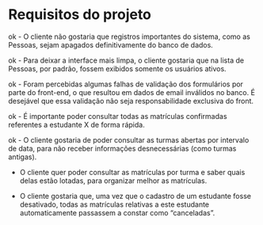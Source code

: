 # Requisitos do projeto

ok - O cliente não gostaria que registros importantes do sistema, como as Pessoas, sejam apagados definitivamente do banco de dados.

ok - Para deixar a interface mais limpa, o cliente gostaria que na lista de Pessoas, por padrão, fossem exibidos somente os usuários ativos.

ok - Foram percebidas algumas falhas de validação dos formulários por parte do front-end, o que resultou em dados de email inválidos no banco. É desejável que essa validação não seja responsabilidade exclusiva do front.

ok - É importante poder consultar todas as matrículas confirmadas referentes a estudante X de forma rápida.

ok - O cliente gostaria de poder consultar as turmas abertas por intervalo de data, para não receber informações desnecessárias (como turmas antigas).

- O cliente quer poder consultar as matrículas por turma e saber quais delas estão lotadas, para organizar melhor as matrículas.

- O cliente gostaria que, uma vez que o cadastro de um estudante fosse desativado, todas as matrículas relativas a este estudante automaticamente passassem a constar como “canceladas”.
